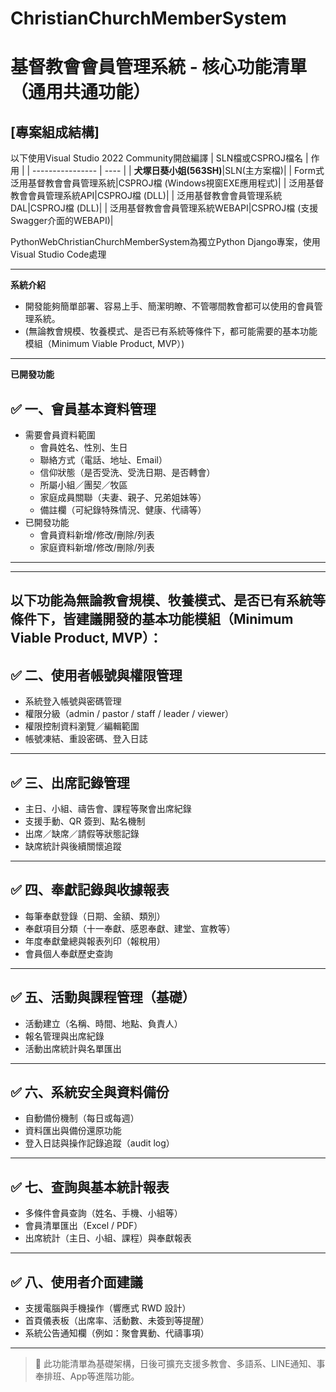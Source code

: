 # ChristianChurchMemberSystem 
# 基督教會會員管理系統 - 核心功能清單（通用共通功能）

## [專案組成結構]
以下使用Visual Studio 2022 Community開啟編譯
| SLN檔或CSPROJ檔名 | 作用 |
| ----------------  | ---- |
| **犬塚日葵小姐(563SH)**|SLN(主方案檔)|
| Form式泛用基督教會會員管理系統|CSPROJ檔 (Windows視窗EXE應用程式)|
| 泛用基督教會會員管理系統API|CSPROJ檔 (DLL)|
| 泛用基督教會會員管理系統DAL|CSPROJ檔 (DLL)|
| 泛用基督教會會員管理系統WEBAPI|CSPROJ檔 (支援Swagger介面的WEBAPI)|

PythonWebChristianChurchMemberSystem為獨立Python Django專案，使用Visual Studio Code處理
***
**系統介紹**
- 開發能夠簡單部署、容易上手、簡潔明瞭、不管哪間教會都可以使用的會員管理系統。
- (無論教會規模、牧養模式、是否已有系統等條件下，都可能需要的基本功能模組（Minimum Viable Product, MVP）)
***
**已開發功能**
## ✅ 一、會員基本資料管理
- 需要會員資料範圍
  - 會員姓名、性別、生日
  - 聯絡方式（電話、地址、Email）
  - 信仰狀態（是否受洗、受洗日期、是否轉會）
  - 所屬小組／團契／牧區
  - 家庭成員關聯（夫妻、親子、兄弟姐妹等）
  - 備註欄（可紀錄特殊情況、健康、代禱等）
- 已開發功能
  - 會員資料新增/修改/刪除/列表
  - 家庭資料新增/修改/刪除/列表
---
---
以下功能為無論教會規模、牧養模式、是否已有系統等條件下，皆建議開發的基本功能模組（Minimum Viable Product, MVP）：
---

## ✅ 二、使用者帳號與權限管理
- 系統登入帳號與密碼管理
- 權限分級（admin / pastor / staff / leader / viewer）
- 權限控制資料瀏覽／編輯範圍
- 帳號凍結、重設密碼、登入日誌

---

## ✅ 三、出席記錄管理
- 主日、小組、禱告會、課程等聚會出席紀錄
- 支援手動、QR 簽到、點名機制
- 出席／缺席／請假等狀態記錄
- 缺席統計與後續關懷追蹤

---

## ✅ 四、奉獻記錄與收據報表
- 每筆奉獻登錄（日期、金額、類別）
- 奉獻項目分類（十一奉獻、感恩奉獻、建堂、宣教等）
- 年度奉獻彙總與報表列印（報稅用）
- 會員個人奉獻歷史查詢

---

## ✅ 五、活動與課程管理（基礎）
- 活動建立（名稱、時間、地點、負責人）
- 報名管理與出席紀錄
- 活動出席統計與名單匯出

---

## ✅ 六、系統安全與資料備份
- 自動備份機制（每日或每週）
- 資料匯出與備份還原功能
- 登入日誌與操作記錄追蹤（audit log）

---

## ✅ 七、查詢與基本統計報表
- 多條件會員查詢（姓名、手機、小組等）
- 會員清單匯出（Excel / PDF）
- 出席統計（主日、小組、課程）與奉獻報表

---

## ✅ 八、使用者介面建議
- 支援電腦與手機操作（響應式 RWD 設計）
- 首頁儀表板（出席率、活動數、未簽到等提醒）
- 系統公告通知欄（例如：聚會異動、代禱事項）

---

> 🔧 此功能清單為基礎架構，日後可擴充支援多教會、多語系、LINE通知、事奉排班、App等進階功能。
